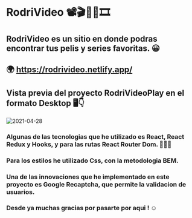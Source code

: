 # RodriVideo 📽🎬📼🎥🎞 

## RodriVideo es un sitio en donde podras encontrar tus pelis y series favoritas. 😀
## 🌍 https://rodrivideo.netlify.app/

## Vista previa del proyecto RodriVideoPlay en el formato Desktop 🖥👇
![2021-04-28](https://user-images.githubusercontent.com/46611601/116465848-26f89580-a844-11eb-89ec-d7984fa808c2.png)

### Algunas de las tecnologias que he utilizado es React, React Redux y Hooks, y para las rutas React Router Dom. 👨🏻‍💻
### Para los estilos he utilizado Css, con la metodologia BEM. 
### Una de las innovaciones que he implementado en este proyecto es Google Recaptcha, que permite la validacion de usuarios. 
### Desde ya muchas gracias por pasarte por aqui ! ☺ 
